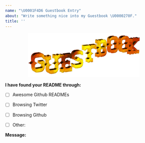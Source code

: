 ```yaml
---
name: "\U0001F4D6 Guestbook Entry"
about: "Write something nice into my Guestbook \U0000270F."
title: ''
---
```


<div align="center">
  <img src="https://github.com/swk23c8/swk23c8/blob/master/images/guestbook.png?raw=true" alt="Guestbook" />
  <br />
</div>

<!-- Let me know you've found me -->
**I have found your README through:**

- [ ] Awesome Github READMEs
- [ ] Browsing Twitter
- [ ] Browsing Github
- [ ] Other: 


**Message:**

<!--
Write your message here
-->
